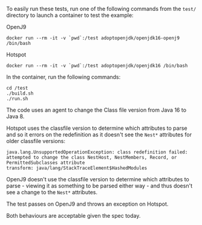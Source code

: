 To easily run these tests, run one of the following commands from the `test/` directory to launch 
a container to test the example:

OpenJ9
```
docker run --rm -it -v `pwd`:/test adoptopenjdk/openjdk16-openj9 /bin/bash
```

Hotspot
```
docker run --rm -it -v `pwd`:/test adoptopenjdk/openjdk16 /bin/bash
```

In the container, run the following commands:
```
cd /test
./build.sh
./run.sh
```

The code uses an agent to change the Class file version from Java 16
to Java 8.  

Hotspot uses the classfile version to determine which attributes to
parse and so it errors on the redefinition as it doesn't see the 
`Nest*` attributes for older classfile versions:
```
java.lang.UnsupportedOperationException: class redefinition failed: attempted to change the class NestHost, NestMembers, Record, or PermittedSubclasses attribute
transform: java/lang/StackTraceElement$HashedModules
```

OpenJ9 doesn't use the classfile version to determine which attributes
to parse - viewing it as something to be parsed either way - and thus
doesn't see a change to the `Nest*` attributes.

The test passes on OpenJ9 and throws an exception on Hotspot.

Both behaviours are acceptable given the spec today.
